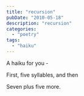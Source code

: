 ```yaml
---
title: "recursion"
pubDate: "2010-05-18"
description: "recursion"
categories:
  - "poetry"
tags:
  - "haiku"
---
```


A haiku for you -

First, five syllables, and then

Seven plus five more.
